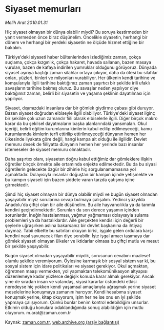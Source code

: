 # Siyaset memurları

*Melih Arat 2010.01.31*

<tr><td class="metin" colspan="2" style="padding-top: 20px; padding-left: 5px; ">Hiç siyaset olmayan bir dünya olabilir miydi? Bu soruya kestirmeden bir yanıt vermeden önce biraz düşünelim. Öncelikle siyasetin, herhangi bir dönem ve herhangi bir yerdeki siyasetin ne ölçüde hizmet ettiğine bir bakalım.</td></tr><tr><td class="metin" colspan="2" style="padding-top: 20px; padding-left: 5px; "><p>Türkiye'deki siyaseti haber bültenlerinden izlediğimiz zaman, çokça suçlama, çokça kızgınlık, çokça hakaret, havada sallanan, bazen masaya vurulan, bazen de kafaya indirilen yumruklar olduğunu görüyoruz. Dünyada siyaset aşırıya kaçtığı zaman silahlar ortaya çıkıyor, daha da ötesi bu silahlar onları, yüzleri, binleri ve milyonları vurabiliyor. Her ülkenin kendi tarihine ve komşularıyla ilgili tarihine baktığımız zaman şaşırtıcı bir şekilde irili ufaklı savaşların tarihine bakmış oluruz. Bu savaşlar neden yapılıyor diye baktığımız zaman, belirli bir siyasetin ve yaşama şeklinin dayatılması için yapılıyor.
<p>Siyaset, dışımızdaki insanlara dar bir gömlek giydirme çabası gibi duruyor. Bazen siyaset doğrudan elbiseyle ilgili olabiliyor. Türkiye'deki siyaset ilginç bir şekilde çok uzun zamandır fiili olarak elbiselerle ilgili. Diğer birçok makro karar da bu şekilsel dayatmaların başka alanlarındaki yansımaları. Okul içeriği, belirli eğitim kurumlarına kimlerin kabul edilip edilmeyeceği, kamu kurumlarında kimlerin terfi ettirilip ettirilmeyeceği dünyanın hemen her ülkesinde liyakata göre değil, hangi kampa ait olduğu ile ilgilidir. Devlet memuru desek de fiiliyatta dünyanın hemen her yerinde bazı insanlar istemeseler de siyaset memuru olmaktadır.
<p>Daha şaşırtıcı olanı, siyaseten doğru kabul ettiğimiz dar gömleklere ilişkin öğretiler birçok örnekte aile ortamında enjekte edilmektedir. Bu da bu siyasi öğretilerin gelecekte özgür bir zihinle hiç sorgulanamamasına yol açmaktadır. Dolayısıyla insanlar doğuştan bir kampın içinde yetişmekte ve bu kampın siyaseti için bazen şiddete varan tarzda çatışma içine girmektedir.
<p>Şimdi hiç siyaset olmayan bir dünya olabilir miydi ve bugün siyaset olmadan yaşayabilir miyiz sorularına cevap bulmaya çalışalım. Yedinci yüzyılda Anadolu'da çiftçi olan bir aile düşünelim. Bu aile hayvancılıkla ya da tarımla kendini geçindirmektedir. Sorunları da son derece yaşamın içinden sorunlardır. İneğin hastalanması, yağmur yağmaması dolayısıyla sulama problemleri ya da hastalıklardır. Aile gerçekten kendisi için değerli bir şeylerle uğraşırken aslına bakarsanız bir devlet başkanına da ihtiyaç duymaz. Tabii elbette bu satırları okuyan birisi, işgale gelen ordulara karşı kendini nasıl savunacak filan diye sorabilir. İşte işgal amacı taşımaya dar gömlek siyaseti olmayan ülkeler ve iktidarlar olmasa bu çiftçi mutlu ve mesut bir şekilde yaşayabilir.
<p>Bugün siyaset olmadan yaşayabilir miydik, sorusunun cevabını maalesef olumlu şekilde veremiyorum. Öylesine karmaşık bir sosyal sistem var ki, bu sosyal sistem için idare politikaları ve siyaset gerekiyor. Okul açmaktan, öğretmen maaşı vermekten, yol yapmaktan telekomünikasyon altyapısı düzenlemeye kadar yüzlerce değişik konuda karar almak gerekiyor. Ancak yine de sıradan insan ve vatandaş, siyasi kararlar üstündeki etkisi neredeyse hiç yokken kendi yaşamsal amaçlarıyla uğraşmak yerine siyaset meselelerine konuşmaya zamanını harcıyor. Kendi hesabıma siyaset konuşmak yerine, kitap okuyorum, işim her ne ise onu en iyi şekilde yapmaya çalışıyorum. Çünkü bunlar benim kontrol edebildiğim unsurlar. Etkimin olduğu konulara odaklandığımda sonuç alabildiğim için mutlu oluyorum. m.arat@zaman.com.tr<br/></p></p></p></p></p></td></tr>

Kaynak: [zaman.com.tr](http://zaman.com.tr/yazar.do?yazino=946517), [web.archive.org (arşiv bağlantısı)](http://web.archive.org/web/20100405033832/http://zaman.com.tr:80/yazar.do?yazino=946517)
